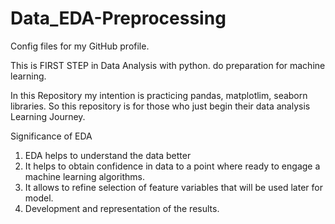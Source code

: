 # Data_EDA-Preprocessing
Config files for my GitHub profile.

This is FIRST STEP in Data Analysis with python. do preparation for machine learning.

In this Repository my intention is practicing pandas, matplotlim, seaborn libraries. So this repository is for those who just begin their data analysis Learning Journey.

Significance of EDA
1. EDA helps to understand the data better
2. It helps to obtain confidence in data to a point where ready to engage a machine learning algorithms.
3. It allows to refine selection of feature variables that will be used later for model.
4. Development and representation of the results.
